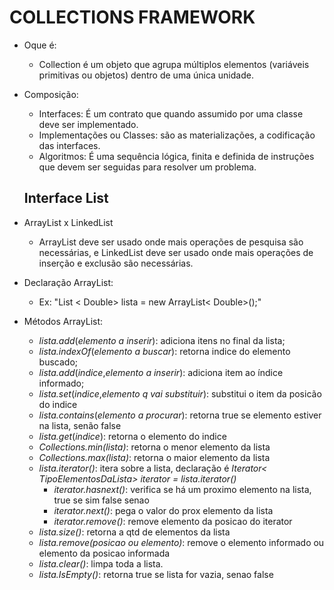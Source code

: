 # COLLECTIONS FRAMEWORK
- Oque é:
    -   Collection é um objeto que agrupa múltiplos elementos
(variáveis primitivas ou objetos) dentro de uma única unidade.
- Composição:
  - Interfaces: É um contrato que quando assumido por uma
classe deve ser implementado.
  - Implementações ou Classes: são as materializações, a
codificação das interfaces.
  - Algoritmos: É uma sequência lógica, finita e definida de
instruções que devem ser seguidas para resolver um problema.

  ## Interface List
- ArrayList x LinkedList
  - ArrayList deve ser usado onde mais operações de pesquisa são necessárias, e LinkedList
deve ser usado onde mais operações de inserção e exclusão são necessárias.
- Declaração ArrayList: 
  - Ex: "List < Double> lista = new ArrayList< Double>();"
-   Métodos ArrayList:
    -   _lista.add_(_elemento a inserir_): adiciona itens no final da lista;
    -   _lista.indexOf_(_elemento a buscar_): retorna indice do elemento buscado;
    -   _lista.add_(_indice_,_elemento a inserir_): adiciona item ao índice informado;
    -   _lista.set_(_indice_,_elemento q vai substituir_): substitui o item da posicão do indice
    -   _lista.contains_(_elemento a procurar_): retorna true se elemento estiver na lista, senão false
    -   _lista.get_(_indice_): retorna o elemento do indice
    -   _Collections.min(lista)_: retorna o menor elemento da lista
    -   _Collections.max(lista)_: retorna o maior elemento da lista
    -   _lista.iterator()_: itera sobre a lista, declaração é *Iterator< TipoElementosDaLista> iterator = lista.iterator()*
        -   _iterator.hasnext()_: verifica se há um proximo elemento na lista, true se sim false senao
        -   *iterator.next()*: pega o valor do prox elemento da lista
        -   *iterator.remove()*: remove elemento da posicao do iterator
    - *lista.size()*: retorna a qtd de elementos da lista
    - *lista.remove(posicao ou elemento)*: remove o elemento informado ou elemento da posicao informada
    - *lista.clear()*: limpa toda a lista.
    - *lista.IsEmpty()*: retorna true se lista for vazia, senao false


